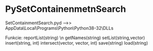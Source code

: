 # PySetContainenmetnSearch
SetContainmentSearch.pyd -->> AppData\Local\Programs\Python\Python38-32\DLLs

Funkcie:
reportList(string) \n
getNames(string)
setList(string,vector<int>)
insert(string, int)
intersect(vector<int>, vector<string>, int)
save(string)
load(string)
